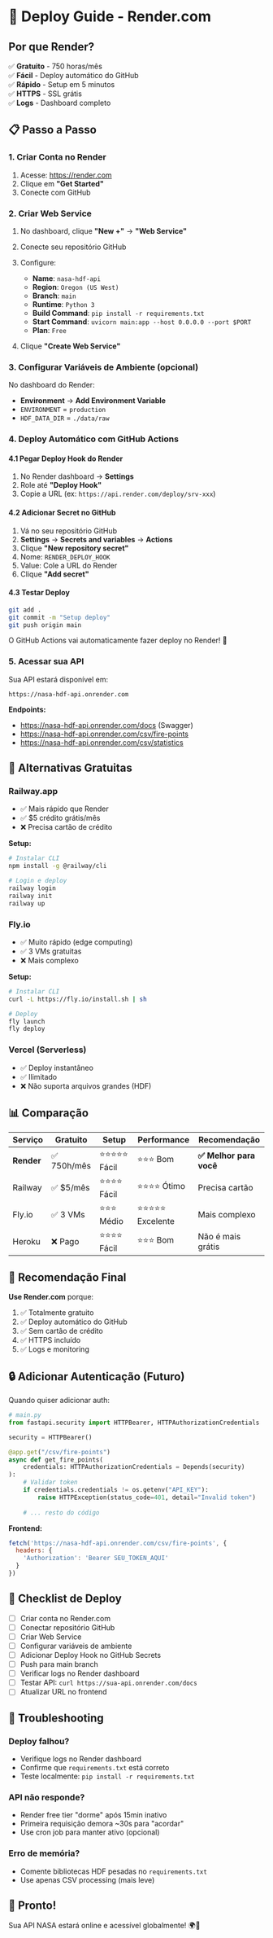# 🚀 Deploy Guide - Render.com

## Por que Render?

✅ **Gratuito** - 750 horas/mês  
✅ **Fácil** - Deploy automático do GitHub  
✅ **Rápido** - Setup em 5 minutos  
✅ **HTTPS** - SSL grátis  
✅ **Logs** - Dashboard completo  

## 📋 Passo a Passo

### 1. Criar Conta no Render

1. Acesse: https://render.com
2. Clique em **"Get Started"**
3. Conecte com GitHub

### 2. Criar Web Service

1. No dashboard, clique **"New +"** → **"Web Service"**
2. Conecte seu repositório GitHub
3. Configure:
   - **Name**: `nasa-hdf-api`
   - **Region**: `Oregon (US West)`
   - **Branch**: `main`
   - **Runtime**: `Python 3`
   - **Build Command**: `pip install -r requirements.txt`
   - **Start Command**: `uvicorn main:app --host 0.0.0.0 --port $PORT`
   - **Plan**: `Free`

4. Clique **"Create Web Service"**

### 3. Configurar Variáveis de Ambiente (opcional)

No dashboard do Render:
- **Environment** → **Add Environment Variable**
- `ENVIRONMENT` = `production`
- `HDF_DATA_DIR` = `./data/raw`

### 4. Deploy Automático com GitHub Actions

#### 4.1 Pegar Deploy Hook do Render

1. No Render dashboard → **Settings**
2. Role até **"Deploy Hook"**
3. Copie a URL (ex: `https://api.render.com/deploy/srv-xxx`)

#### 4.2 Adicionar Secret no GitHub

1. Vá no seu repositório GitHub
2. **Settings** → **Secrets and variables** → **Actions**
3. Clique **"New repository secret"**
4. Nome: `RENDER_DEPLOY_HOOK`
5. Value: Cole a URL do Render
6. Clique **"Add secret"**

#### 4.3 Testar Deploy

```bash
git add .
git commit -m "Setup deploy"
git push origin main
```

O GitHub Actions vai automaticamente fazer deploy no Render! 🎉

### 5. Acessar sua API

Sua API estará disponível em:
```
https://nasa-hdf-api.onrender.com
```

**Endpoints:**
- https://nasa-hdf-api.onrender.com/docs (Swagger)
- https://nasa-hdf-api.onrender.com/csv/fire-points
- https://nasa-hdf-api.onrender.com/csv/statistics

## 🔧 Alternativas Gratuitas

### Railway.app
- ✅ Mais rápido que Render
- ✅ $5 crédito grátis/mês
- ❌ Precisa cartão de crédito

**Setup:**
```bash
# Instalar CLI
npm install -g @railway/cli

# Login e deploy
railway login
railway init
railway up
```

### Fly.io
- ✅ Muito rápido (edge computing)
- ✅ 3 VMs gratuitas
- ❌ Mais complexo

**Setup:**
```bash
# Instalar CLI
curl -L https://fly.io/install.sh | sh

# Deploy
fly launch
fly deploy
```

### Vercel (Serverless)
- ✅ Deploy instantâneo
- ✅ Ilimitado
- ❌ Não suporta arquivos grandes (HDF)

## 📊 Comparação

| Serviço | Gratuito | Setup | Performance | Recomendação |
|---------|----------|-------|-------------|--------------|
| **Render** | ✅ 750h/mês | ⭐⭐⭐⭐⭐ Fácil | ⭐⭐⭐ Bom | **✅ Melhor para você** |
| Railway | ✅ $5/mês | ⭐⭐⭐⭐ Fácil | ⭐⭐⭐⭐ Ótimo | Precisa cartão |
| Fly.io | ✅ 3 VMs | ⭐⭐⭐ Médio | ⭐⭐⭐⭐⭐ Excelente | Mais complexo |
| Heroku | ❌ Pago | ⭐⭐⭐⭐ Fácil | ⭐⭐⭐ Bom | Não é mais grátis |

## 🎯 Recomendação Final

**Use Render.com** porque:
1. ✅ Totalmente gratuito
2. ✅ Deploy automático do GitHub
3. ✅ Sem cartão de crédito
4. ✅ HTTPS incluído
5. ✅ Logs e monitoring

## 🔒 Adicionar Autenticação (Futuro)

Quando quiser adicionar auth:

```python
# main.py
from fastapi.security import HTTPBearer, HTTPAuthorizationCredentials

security = HTTPBearer()

@app.get("/csv/fire-points")
async def get_fire_points(
    credentials: HTTPAuthorizationCredentials = Depends(security)
):
    # Validar token
    if credentials.credentials != os.getenv("API_KEY"):
        raise HTTPException(status_code=401, detail="Invalid token")
    
    # ... resto do código
```

**Frontend:**
```javascript
fetch('https://nasa-hdf-api.onrender.com/csv/fire-points', {
  headers: {
    'Authorization': 'Bearer SEU_TOKEN_AQUI'
  }
})
```

## 📝 Checklist de Deploy

- [ ] Criar conta no Render.com
- [ ] Conectar repositório GitHub
- [ ] Criar Web Service
- [ ] Configurar variáveis de ambiente
- [ ] Adicionar Deploy Hook no GitHub Secrets
- [ ] Push para main branch
- [ ] Verificar logs no Render dashboard
- [ ] Testar API: `curl https://sua-api.onrender.com/docs`
- [ ] Atualizar URL no frontend

## 🐛 Troubleshooting

### Deploy falhou?
- Verifique logs no Render dashboard
- Confirme que `requirements.txt` está correto
- Teste localmente: `pip install -r requirements.txt`

### API não responde?
- Render free tier "dorme" após 15min inativo
- Primeira requisição demora ~30s para "acordar"
- Use cron job para manter ativo (opcional)

### Erro de memória?
- Comente bibliotecas HDF pesadas no `requirements.txt`
- Use apenas CSV processing (mais leve)

## 🎉 Pronto!

Sua API NASA estará online e acessível globalmente! 🌍🚀

